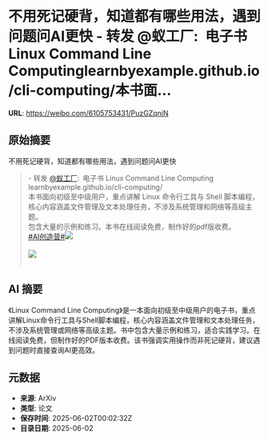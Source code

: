 # 不用死记硬背，知道都有哪些用法，遇到问题问AI更快 - 转发 @蚁工厂:&ensp;电子书 Linux Command Line Computinglearnbyexample.github.io/cli-computing/本书面...

**URL**: https://weibo.com/6105753431/PuzGZqniN

## 原始摘要

不用死记硬背，知道都有哪些用法，遇到问题问AI更快<br><blockquote> - 转发 <a href="https://weibo.com/2194035935" target="_blank">@蚁工厂</a>: 电子书 Linux Command Line Computing<br>learnbyexample.github.io/cli-computing/<br>本书面向初级至中级用户，重点讲解 Linux 命令行工具与 Shell 脚本编程，核心内容涵盖文件管理及文本处理任务，不涉及系统管理和网络等高级主题。<br>包含大量的示例和练习。本书在线阅读免费，制作好的pdf版收费。<br><a href="https://m.weibo.cn/search?containerid=231522type%3D1%26t%3D10%26q%3D%23AI%E5%88%9B%E9%80%A0%E8%90%A5%23" data-hide=""><span class="surl-text">#AI创造营#</span></a><img style="" src="https://tvax1.sinaimg.cn/large/82c654dfly1i1zyuuai0aj20m20v7akh.jpg" referrerpolicy="no-referrer"><br><br><img style="" src="https://tvax2.sinaimg.cn/large/82c654dfly1i1zyw44q9ej20gd0unqb5.jpg" referrerpolicy="no-referrer"><br><br></blockquote>

## AI 摘要

《Linux Command Line Computing》是一本面向初级至中级用户的电子书，重点讲解Linux命令行工具与Shell脚本编程，核心内容涵盖文件管理和文本处理任务，不涉及系统管理或网络等高级主题。书中包含大量示例和练习，适合实践学习。在线阅读免费，但制作好的PDF版本收费。该书强调实用操作而非死记硬背，建议遇到问题时直接查询AI更高效。

## 元数据

- **来源**: ArXiv
- **类型**: 论文
- **保存时间**: 2025-06-02T00:02:32Z
- **目录日期**: 2025-06-02
